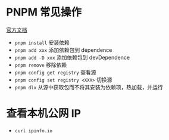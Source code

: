 # PNPM 常见操作
[官方文档](https://pnpm.io/zh/installation)

- `pnpm install` 安装依赖
- `pnpm add xxx` 添加依赖包到 dependence
- `pnpm add -D xxx` 添加依赖包到 devDependence
- `pnpm remove` 移除依赖
- `pnpm config get registry` 查看源
- `pnpm config set registry <XXX>` 切换源
- `pnpm dlx` 从源中获取包而不将其安装为依赖项，热加载，并运行

# 查看本机公网 IP
- `curl ipinfo.io`
